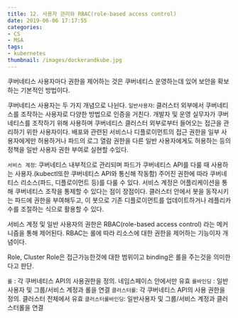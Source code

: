 ```yaml
---
title: 12. 사용자 관리와 RBAC(role-based access control)
date: 2019-06-06 17:17:55
categories:
- CS
- MSA
tags:
- kubernetes
thumbnail: /images/dockerandkube.jpg
---
```



쿠버네티스 사용자마다 권한을 제어하는 것은 쿠버네티스 운영하는데 있어 보안을 확보하는 기본적인 방법이다.

쿠버네티스 사용자는 두 가지 개념으로 나뉜다.
`일반사용자`: 클러스터 외부에서 쿠버네티스를 조작하는 사용자로 다양한 방법으로 인증을 거친다. 개발자 및 운영 실무자가 쿠버네티스를 조작하기 위해 사용하며 쿠버네티스 클러스터 외부로부터 들어오는 접근을 관리하기 위한 사용자이다.
배포와 관련된 서비스나 디플로이먼트의 접근 권한을 일부 사용자에게만 허용하거나 파드의 로그 열람 권한을 다른 일반 사용자에게도 허용하는 등의 정책을 일반 사용자 권한 부여로 실현할 수있다.

`서비스 계정`: 쿠버네티스 내부적으로 관리되며 파드가 쿠버네티스 API를 다룰 때 사용하는 사용자.(kubectl또한 쿠버네티스 API와 통신해 작동함) 주어진 권한에 따라 쿠버네티스 리소스(파드, 디플로이먼트 등)를 다룰 수 있다.
서비스 계정은 어플리케이션을 통해 쿠버네티스 조작을 통제할 수 있다는 점이 장점이다. 클러스터 안에서 봇을 동작시키는 파드에 권한을 부여해두고, 이 봇으로 기존 디플로이먼트를 업데이트하거나 레플리카 수를 조절하는 식으로 활용할 수 있다.

서비스 계정 및 일반 사용자의 권한은 RBAC(role-based access control) 라는 메커니즘을 통해 제어된다. RBAC는 롤에 따라 리소스에 대한 권한을 제어하는 기능이자 개념이다.

Role, Cluster Role은 접근가능한것에 대한 범위이고 binding은 롤을 주는것을 의미한다고 판단.

`롤` : 각 쿠버네티스 API의 사용권한을 정의. 네임스페이스 안에서만 유효
`롤바인딩` : 일반 사용자 및 그룹/서비스 계정과 롤을 연결
`클러스터롤`: 각 쿠버네티스 API의 사용 권한을 정의. 클러스터 전체에서 유효
`클러스터롤바인딩`: 일반사용자 및 그룹/서비스 계정과 클러스터롤을 연결
